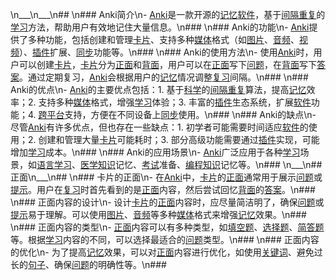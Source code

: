 \n___\n___\n## \n### Anki简介\n- [Anki](key_***Anki***)是一款开源的[记忆](key_***记忆***)[软件](key_***软件***)，基于[间隔重复](key_***间隔重复***)的[学习](key_***学习***)方法，帮助用户有效地记住大量信息。\n###  \n### Anki的功能\n- [Anki](key_***Anki***)提供了多种功能，包括创建和管理[卡片](key_***卡片***)、支持多种[媒体](key_***媒体***)格式（如[图片](key_***图片***)、[音频](key_***音频***)、[视频](key_***视频***)）、[插件](key_***插件***)扩展、[同步](key_***同步***)功能等。\n###  \n### Anki的使用方法\n- 使用[Anki](key_***Anki***)时，用户可以创建[卡片](key_***卡片***)，[卡片](key_***卡片***)分为[正面](key_***正面***)和[背面](key_***背面***)，用户可以在[正面](key_***正面***)写下[问题](key_***问题***)，在[背面](key_***背面***)写下[答案](key_***答案***)。通过定期复习，[Anki](key_***Anki***)会根据用户的[记忆](key_***记忆***)情况调整[复习](key_***复习***)间隔。\n###  \n### Anki的优点\n- [Anki](key_***Anki***)的主要优点包括：1. 基于[科学](key_***科学***)的[间隔重复](key_***间隔重复***)算法，提高[记忆](key_***记忆***)效率；2. 支持多种[媒体](key_***媒体***)格式，增强[学习](key_***学习***)体验；3. 丰富的[插件](key_***插件***)生态系统，扩展[软件](key_***软件***)功能；4. [跨平台](key_***跨平台***)支持，方便在不同设备上[同步](key_***同步***)使用。\n###  \n### Anki的缺点\n- 尽管[Anki](key_***Anki***)有许多优点，但也存在一些缺点：1. 初学者可能需要时间适应[软件](key_***软件***)的使用；2. 创建和管理大量[卡片](key_***卡片***)可能耗时；3. 部分高级功能需要通过[插件](key_***插件***)实现，可能增加[学习](key_***学习***)成本。\n###  \n### Anki的应用场景\n- [Anki](key_***Anki***)广泛应用于各种[学习](key_***学习***)场景，如[语言学习](key_***语言学习***)、[医学](key_***医学***)[知识](key_***知识***)记忆、[考试](key_***考试***)准备、[编程](key_***编程***)[知识](key_***知识***)记忆等。\n### \n___\n## 正面\n___\n## \n### 卡片的正面\n- 在[Anki](key_***Anki***)中，[卡片](key_***卡片***)的[正面](key_***正面***)通常用于展示[问题](key_***问题***)或[提示](key_***提示***)。用户在[复习](key_***复习***)时首先看到的是[正面](key_***正面***)内容，然后尝试回忆[背面](key_***背面***)的[答案](key_***答案***)。\n###  \n### 正面内容的设计\n- 设计[卡片](key_***卡片***)的[正面](key_***正面***)内容时，应尽量简洁明了，确保[问题](key_***问题***)或[提示](key_***提示***)易于理解。可以使用[图片](key_***图片***)、[音频](key_***音频***)等多种[媒体](key_***媒体***)格式来增强[记忆](key_***记忆***)效果。\n###  \n### 正面内容的类型\n- [正面](key_***正面***)内容可以有多种类型，如[填空题](key_***填空题***)、[选择题](key_***选择题***)、[简答题](key_***简答题***)等。根据[学习](key_***学习***)内容的不同，可以选择最适合的[问题](key_***问题***)类型。\n###  \n### 正面内容的优化\n- 为了提高[记忆](key_***记忆***)效果，可以对[正面](key_***正面***)内容进行优化，如使用[关键词](key_***关键词***)、避免过长的[句子](key_***句子***)、确保[问题](key_***问题***)的明确性等。\n### 
